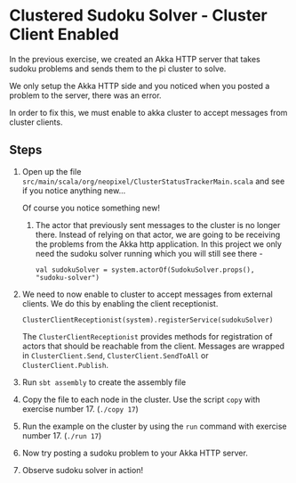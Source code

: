 # Clustered Sudoku Solver - Cluster Client Enabled

In the previous exercise, we created an Akka HTTP server 
that takes sudoku problems and sends them to the pi cluster to solve. 

We only setup the Akka HTTP side and you noticed when you 
posted a problem to the server, there was an error. 

In order to fix this, we must enable to akka cluster to accept messages from cluster clients. 

## Steps

1. Open up the file `src/main/scala/org/neopixel/ClusterStatusTrackerMain.scala` and see if you notice anything new...
    
   Of course you notice something new! 
   1. The actor that previously sent messages to the cluster is no longer there. Instead of relying 
   on that actor, we are going to be receiving the problems from the 
   Akka http application. In this project we only need the sudoku solver running which you will still see there - 

        `val sudokuSolver = system.actorOf(SudokuSolver.props(), "sudoku-solver")`
2. We need to now enable to cluster to accept messages from external clients. We do this by enabling the client receptionist. 

   `ClusterClientReceptionist(system).registerService(sudokuSolver)`
   
   The `ClusterClientReceptionist` provides methods for registration of actors that should be reachable from the client. Messages are wrapped in `ClusterClient.Send`, `ClusterClient.SendToAll` or `ClusterClient.Publish`.
3. Run `sbt assembly` to create the assembly file 
4. Copy the file to each node in the cluster. Use the script `copy` with exercise number 17. (`./copy 17`)
5. Run the example on the cluster by using the `run` command with exercise number 17. (`./run 17`)
6. Now try posting a sudoku problem to your Akka HTTP server. 
7. Observe sudoku solver in action!